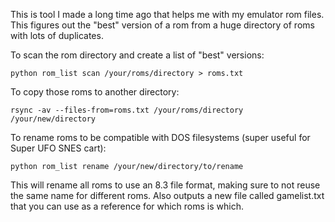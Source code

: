 This is tool I made a long time ago that helps me with my emulator rom
files. This figures out the "best" version of a rom from a huge
directory of roms with lots of duplicates.

To scan the rom directory and create a list of "best" versions:

    python rom_list scan /your/roms/directory > roms.txt

To copy those roms to another directory:

    rsync -av --files-from=roms.txt /your/roms/directory /your/new/directory

To rename roms to be compatible with DOS filesystems (super useful for Super UFO SNES cart):

    python rom_list rename /your/new/directory/to/rename

This will rename all roms to use an 8.3 file format, making sure to
not reuse the same name for different roms. Also outputs a new file
called gamelist.txt that you can use as a reference for which roms is
which.